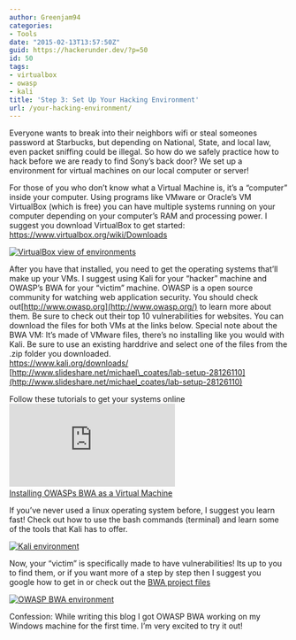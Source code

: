 ```yaml
---
author: Greenjam94
categories:
- Tools
date: "2015-02-13T13:57:50Z"
guid: https://hackerunder.dev/?p=50
id: 50
tags:
- virtualbox
- owasp
- kali
title: 'Step 3: Set Up Your Hacking Environment'
url: /your-hacking-environment/
---
```


Everyone wants to break into their neighbors wifi or steal someones password at Starbucks, but depending on National, State, and local law, even packet sniffing could be illegal. So how do we safely practice how to hack before we are ready to find Sony’s back door? We set up a environment for virtual machines on our local computer or server!

For those of you who don’t know what a Virtual Machine is, it’s a “computer” inside your computer. Using programs like VMware or Oracle’s VM VirtualBox (which is free) you can have multiple systems running on your computer depending on your computer’s RAM and processing power. I suggest you download VirtualBox to get started: <https://www.virtualbox.org/wiki/Downloads>

[![VirtualBox view of environments](https://hackerunder.dev/wp-content/uploads/2015/03/ss1-300x224.jpg)](https://hackerunder.dev/wp-content/uploads/2015/03/ss1.jpg)

After you have that installed, you need to get the operating systems that’ll make up your VMs. I suggest using Kali for your “hacker” machine and OWASP’s BWA for your “victim” machine. OWASP is a open source community for watching web application security. You should check out[http://www.owasp.org](http://www.owasp.org/) to learn more about them. Be sure to check out their top 10 vulnerabilities for websites. You can download the files for both VMs at the links below. Special note about the BWA VM: It’s made of VMware files, there’s no installing like you would with Kali. Be sure to use an existing harddrive and select one of the files from the .zip folder you downloaded.  
<https://www.kali.org/downloads/>  
[http://www.slideshare.net/michael\_coates/lab-setup-28126110](http://www.slideshare.net/michael_coates/lab-setup-28126110)

Follow these tutorials to get your systems online![  
Installing Kali as a Virtual Macine](https://forums.kali.org/showthread.php?74-Installing-Kali-Linux-as-a-Virtual-Machine-in-Virtual-Box)[  
Installing OWASPs BWA as a Virtual Machine](http://oscarhjelm.com/blag/?p=1295)

If you’ve never used a linux operating system before, I suggest you learn fast! Check out how to use the bash commands (terminal) and learn some of the tools that Kali has to offer.

[![Kali environment](https://hackerunder.dev/wp-content/uploads/2015/03/ss2-300x244.jpg)](https://hackerunder.dev/wp-content/uploads/2015/03/ss2.jpg)

Now, your “victim” is specifically made to have vulnerabilities! Its up to you to find them, or if you want more of a step by step then I suggest you google how to get in or check out the [BWA project files](https://www.owasp.org/index.php/OWASP_Broken_Web_Applications_Project)

[![OWASP BWA environment](https://hackerunder.dev/wp-content/uploads/2015/03/ss3-300x91.jpg)](https://hackerunder.dev/wp-content/uploads/2015/03/ss3.jpg)

Confession: While writing this blog I got OWASP BWA working on my Windows machine for the first time. I’m very excited to try it out!